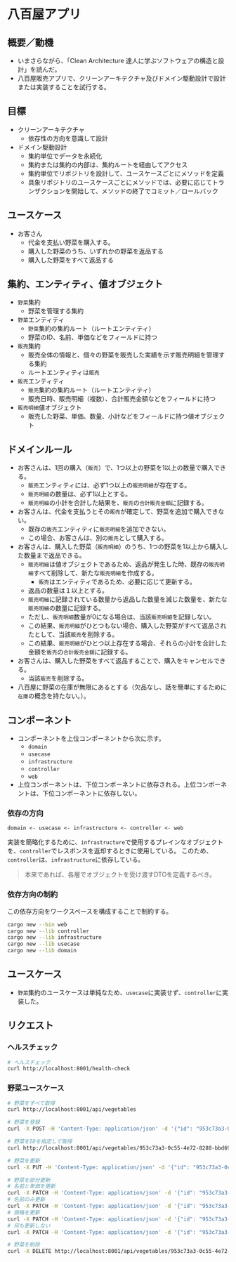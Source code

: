 # 八百屋アプリ

## 概要／動機

* いまさらながら、「Clean Architecture 達人に学ぶソフトウェアの構造と設計」を読んだ。
* 八百屋販売アプリで、クリーンアーキテクチャ及びドメイン駆動設計で設計または実装することを試行する。

## 目標

* クリーンアーキテクチャ
  * 依存性の方向を意識して設計
* ドメイン駆動設計
  * 集約単位でデータを永続化
  * 集約または集約の内部は、集約ルートを経由してアクセス
  * 集約単位でリポジトリを設計して、ユースケースごとにメソッドを定義
  * 具象リポジトリのユースケースごとにメソッドでは、必要に応じてトランザクションを開始して、メソッドの終了でコミット／ロールバック

## ユースケース

* お客さん
  * 代金を支払い野菜を購入する。
  * 購入した野菜のうち、いずれかの野菜を返品する
  * 購入した野菜をすべて返品する

## 集約、エンティティ、値オブジェクト

* `野菜`集約
  * 野菜を管理する集約
* `野菜`エンティティ
  * `野菜`集約の集約ルート（ルートエンティティ）
  * 野菜のID、名前、単価などをフィールドに持つ
* `販売`集約
  * 販売全体の情報と、個々の野菜を販売した実績を示す販売明細を管理する集約
  * ルートエンティティは`販売`
* `販売`エンティティ
  * `販売`集約の集約ルート（ルートエンティティ）
  * 販売日時、販売明細（複数）、合計販売金額などをフィールドに持つ
* `販売明細`値オブジェクト
  * 販売した野菜、単価、数量、小計などをフィールドに持つ値オブジェクト

## ドメインルール

* お客さんは、1回の購入（`販売`）で、1つ以上の野菜を1以上の数量で購入できる。
  * `販売`エンティティには、必ず1つ以上の`販売明細`が存在する。
  * `販売明細`の数量は、必ず1以上とする。
  * `販売明細`の小計を合計した結果を、`販売`の`合計販売金額`に記録する。
* お客さんは、代金を支払うとその`販売`が確定して、野菜を追加で購入できない。
  * 既存の`販売`エンティティに`販売明細`を追加できない。
  * この場合、お客さんは、別の`販売`として購入する。
* お客さんは、購入した野菜（`販売明細`）のうち、1つの野菜を1以上から購入した数量まで返品できる。
  * `販売明細`は値オブジェクトであるため、返品が発生した時、既存の`販売明細`すべて削除して、新たな`販売明細`を作成する。
    * `販売`はエンティティであるため、必要に応じて更新する。
  * 返品の数量は１以上とする。
  * `販売明細`に記録されている数量から返品した数量を減じた数量を、新たな`販売明細`の数量に記録する。
  * ただし、`販売明細`数量が0になる場合は、当該`販売明細`を記録しない。
  * この結果、`販売明細`がひとつもない場合、購入した野菜がすべて返品されたとして、当該`販売`を削除する。
  * この結果、`販売明細`がひとつ以上存在する場合、それらの小計を合計した金額を`販売`の`合計販売金額`に記録する。
* お客さんは、購入した野菜をすべて返品することで、購入をキャンセルできる。
  * 当該`販売`を削除する。
* 八百屋に野菜の在庫が無限にあるとする（欠品なし、話を簡単にするために`在庫`の概念を持たない。）。

## コンポーネント

* コンポーネントを上位コンポーネントから次に示す。
  * `domain`
  * `usecase`
  * `infrastructure`
  * `controller`
  * `web`
* 上位コンポーネントは、下位コンポーネントに依存される。上位コンポーネントは、下位コンポーネントに依存しない。

### 依存の方向

```text
domain <- usecase <- infrastructure <- controller <- web
```

実装を簡略化するために、`infrastructure`で使用するプレインなオブジェクトを、`controller`でレスポンスを返却するときに使用している。
このため、`controller`は、`infrastructure`に依存している。

> 本来であれば、各層でオブジェクトを受け渡すDTOを定義するべき。

### 依存方向の制約

この依存方向をワークスペースを構成することで制約する。

```bash
cargo new --bin web
cargo new --lib controller
cargo new --lib infrastructure
cargo new --lib usecase
cargo new --lib domain
```

## ユースケース

* `野菜`集約のユースケースは単純なため、`usecase`に実装せず、`controller`に実装した。

## リクエスト

### ヘルスチェック

```bash
# ヘルスチェック
curl http://localhost:8001/health-check
``````

### 野菜ユースケース

```bash
# 野菜をすべて取得
curl http://localhost:8001/api/vegetables

# 野菜を登録
curl -X POST -H 'Content-Type: application/json' -d '{"id": "953c73a3-0c55-4e72-8288-bbd69b8b70a4", "name": "トマト", "unitPrice": 100}' http://localhost:8001/api/vegetables

# 野菜をIDを指定して取得
curl http://localhost:8001/api/vegetables/953c73a3-0c55-4e72-8288-bbd69b8b70a4

# 野菜を更新
curl -X PUT -H 'Content-Type: application/json' -d '{"id": "953c73a3-0c55-4e72-8288-bbd69b8b70a4", "name": "キュウリ", "unitPrice": 30}' http://localhost:8001/api/vegetables

# 野菜を部分更新
# 名前と単価を更新
curl -X PATCH -H 'Content-Type: application/json' -d '{"id": "953c73a3-0c55-4e72-8288-bbd69b8b70a4", "name": "ナス", "unitPrice": 70}' http://localhost:8001/api/vegetables
# 名前のみ更新
curl -X PATCH -H 'Content-Type: application/json' -d '{"id": "953c73a3-0c55-4e72-8288-bbd69b8b70a4", "name": "ダイコン"}' http://localhost:8001/api/vegetables
# 価格を更新
curl -X PATCH -H 'Content-Type: application/json' -d '{"id": "953c73a3-0c55-4e72-8288-bbd69b8b70a4", "unitPrice": 80}' http://localhost:8001/api/vegetables
# 何も更新しない
curl -X PATCH -H 'Content-Type: application/json' -d '{"id": "953c73a3-0c55-4e72-8288-bbd69b8b70a4"}' http://localhost:8001/api/vegetables

# 野菜を削除
curl -X DELETE http://localhost:8001/api/vegetables/953c73a3-0c55-4e72-8288-bbd69b8b70a4
```
